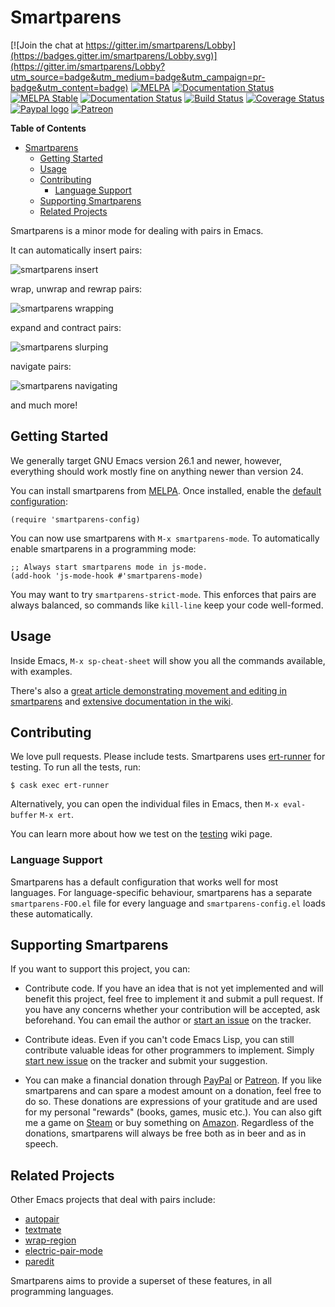 # Smartparens

[![Join the chat at https://gitter.im/smartparens/Lobby](https://badges.gitter.im/smartparens/Lobby.svg)](https://gitter.im/smartparens/Lobby?utm_source=badge&utm_medium=badge&utm_campaign=pr-badge&utm_content=badge)
[![MELPA](http://melpa.org/packages/smartparens-badge.svg)](http://melpa.org/#/smartparens)
[![Documentation Status](https://readthedocs.org/projects/smartparens/badge/?version=latest)](http://smartparens.readthedocs.io/en/latest/?badge=latest)
[![MELPA Stable](http://stable.melpa.org/packages/smartparens-badge.svg)](http://stable.melpa.org/#/smartparens)
[![Documentation Status](https://readthedocs.org/projects/smartparens/badge/?version=stable)](http://smartparens.readthedocs.io/en/latest/?badge=stable)
[![Build Status](https://github.com/Fuco1/smartparens/workflows/CI/badge.svg)](https://github.com/Fuco1/smartparens/actions?query=workflow%3ACI)
[![Coverage Status](https://coveralls.io/repos/github/Fuco1/smartparens/badge.svg)](https://coveralls.io/github/Fuco1/smartparens)
[![Paypal logo](https://www.paypalobjects.com/en_US/i/btn/btn_donate_LG.gif)](https://www.paypal.com/cgi-bin/webscr?cmd=_s-xclick&hosted_button_id=A5PMGVKCQBT88)
[![Patreon](https://c5.patreon.com/external/logo/logomarkOrange.svg)](https://www.patreon.com/user?u=3282358&ty=h)

<!-- markdown-toc start - Don't edit this section. Run M-x markdown-toc-generate-toc again -->
**Table of Contents**

- [Smartparens](#smartparens)
    - [Getting Started](#getting-started)
    - [Usage](#usage)
    - [Contributing](#contributing)
        - [Language Support](#language-support)
    - [Supporting Smartparens](#supporting-smartparens)
    - [Related Projects](#related-projects)

<!-- markdown-toc end -->

Smartparens is a minor mode for dealing with pairs in Emacs.

It can automatically insert pairs:

![smartparens insert](images/smartparens-insert.gif)

wrap, unwrap and rewrap pairs:

![smartparens wrapping](images/smartparens-wrap.gif)

expand and contract pairs:

![smartparens slurping](images/smartparens-slurp.gif)

navigate pairs:

![smartparens navigating](images/smartparens-navigate.gif)

and much more!

## Getting Started

We generally target GNU Emacs version 26.1 and newer, however,
everything should work mostly fine on anything newer than version 24.

You can install smartparens from [MELPA](http://melpa.org/).  Once
installed, enable the [default configuration](https://github.com/Fuco1/smartparens/wiki/Default-configuration):

```elisp
(require 'smartparens-config)
```

You can now use smartparens with `M-x smartparens-mode`. To
automatically enable smartparens in a programming mode:

```elisp
;; Always start smartparens mode in js-mode.
(add-hook 'js-mode-hook #'smartparens-mode)
```

You may want to try `smartparens-strict-mode`. This enforces that
pairs are always balanced, so commands like `kill-line` keep your code
well-formed.

## Usage

Inside Emacs, `M-x sp-cheat-sheet` will show you all the commands
available, with examples.

There's also a
[great article demonstrating movement and editing in smartparens](https://ebzzry.com/en/emacs-pairs/)
and [extensive documentation in the wiki](https://github.com/Fuco1/smartparens/wiki).

## Contributing

We love pull requests. Please include tests. Smartparens uses
[ert-runner](https://github.com/rejeep/ert-runner.el) for testing. To
run all the tests, run:

```
$ cask exec ert-runner
```

Alternatively, you can open the individual files in Emacs, then
`M-x eval-buffer` `M-x ert`.

You can learn more about how we test on the [testing](https://github.com/Fuco1/smartparens/wiki/Testing) wiki page.

### Language Support

Smartparens has a default configuration that works well for most
languages. For language-specific behaviour, smartparens has a separate
`smartparens-FOO.el` file for every language and
`smartparens-config.el` loads these automatically.

## Supporting Smartparens

If you want to support this project, you can:

* Contribute code. If you have an idea that is not yet implemented and
  will benefit this project, feel free to implement it and submit a
  pull request. If you have any concerns whether your contribution
  will be accepted, ask beforehand. You can email the author or
  [start an issue](https://github.com/Fuco1/smartparens/issues/new) on
  the tracker.

* Contribute ideas. Even if you can't code Emacs Lisp, you can still
  contribute valuable ideas for other programmers to implement. Simply
  [start new issue](https://github.com/Fuco1/smartparens/issues/new)
  on the tracker and submit your suggestion.

* You can make a financial donation through
  [PayPal](https://www.paypal.com/cgi-bin/webscr?cmd=_s-xclick&hosted_button_id=A5PMGVKCQBT88)
  or [Patreon](https://www.patreon.com/user?u=3282358&ty=h).  If you
  like smartparens and can spare a modest amount on a donation, feel
  free to do so.  These donations are expressions of your gratitude
  and are used for my personal "rewards" (books, games, music etc.).
  You can also gift me a game on
  [Steam](http://steamcommunity.com/profiles/76561198265034071/wishlist)
  or buy something on
  [Amazon](http://www.amazon.com/gp/registry/wishlist/2I8DOQH8OZEUR).
  Regardless of the donations, smartparens will always be free both as
  in beer and as in speech.

## Related Projects

Other Emacs projects that deal with pairs include:

* [autopair](https://github.com/capitaomorte/autopair)
* [textmate](http://code.google.com/p/emacs-textmate/)
* [wrap-region](https://github.com/rejeep/wrap-region)
* [electric-pair-mode](http://www.emacswiki.org/emacs/ElectricPair)
* [paredit](http://emacswiki.org/emacs/ParEdit)

Smartparens aims to provide a superset of these features, in all
programming languages.
